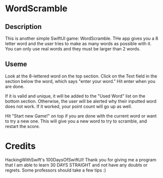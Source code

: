 # WordScramble

## Description
This is another simple SwiftUI game: WordScramble. THe app gives you a 8 letter word and the user tries to make as many words as possible with it.
You can only use real words and they must be larger than 2 words.

## Useme
Look at the 8-lettered word on the top section. Click on the Text field in the section below the word,
which says "enter your word." Hit enter when you are done.

If it is valid and unique, it will be added to the "Used Word" list on the bottom section.
Otherwise, the user will be alerted why their inputted word does not work.
If it worked, your point count will go up as well.

Hit "Start new Game!" on top if you are done with the current word or want to try a new one. 
This will give you a new word to try to scramble, and restart the score.

# Credits
HackingWithSwift's 100DaysOfSwiftUI! Thank you for giving me a program that I am able to learn 30 DAYS STRAIGHT and not have any doubts or regrets.
Some professors should take a few tips :)
